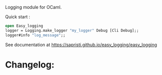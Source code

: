 Logging module for OCaml.

Quick start :
```ocaml
open Easy_logging
logger = Logging.make_logger "my_logger" Debug [Cli Debug];;
logger#info "log_message";;
```

See documentation at https://sapristi.github.io/easy_logging/easy_logging


# Changelog: